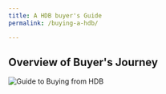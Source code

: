 ```yaml
---
title: A HDB buyer's Guide 
permalink: /buying-a-hdb/

---
```


## Overview of Buyer's Journey

![Guide to Buying from HDB](https://www.hdb.gov.sg/cs/infoweb/img/timeline.jpg;wa971f0071e26b39ed)
